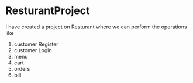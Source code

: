 # ResturantProject

I have created a project on Resturant where we can perform the operations like
 1. customer Register
 2. customer Login
 3. menu
 4. cart
 5. orders 
 6. bill
